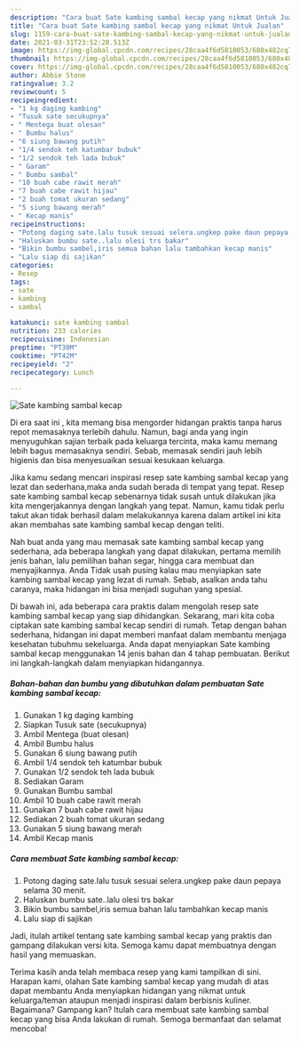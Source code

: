 ```yaml
---
description: "Cara buat Sate kambing sambal kecap yang nikmat Untuk Jualan"
title: "Cara buat Sate kambing sambal kecap yang nikmat Untuk Jualan"
slug: 1159-cara-buat-sate-kambing-sambal-kecap-yang-nikmat-untuk-jualan
date: 2021-03-31T23:52:28.513Z
image: https://img-global.cpcdn.com/recipes/28caa4f6d5810053/680x482cq70/sate-kambing-sambal-kecap-foto-resep-utama.jpg
thumbnail: https://img-global.cpcdn.com/recipes/28caa4f6d5810053/680x482cq70/sate-kambing-sambal-kecap-foto-resep-utama.jpg
cover: https://img-global.cpcdn.com/recipes/28caa4f6d5810053/680x482cq70/sate-kambing-sambal-kecap-foto-resep-utama.jpg
author: Abbie Stone
ratingvalue: 3.2
reviewcount: 5
recipeingredient:
- "1 kg daging kambing"
- "Tusuk sate secukupnya"
- " Mentega buat olesan"
- " Bumbu halus"
- "6 siung bawang putih"
- "1/4 sendok teh katumbar bubuk"
- "1/2 sendok teh lada bubuk"
- " Garam"
- " Bumbu sambal"
- "10 buah cabe rawit merah"
- "7 buah cabe rawit hijau"
- "2 buah tomat ukuran sedang"
- "5 siung bawang merah"
- " Kecap manis"
recipeinstructions:
- "Potong daging sate.lalu tusuk sesuai selera.ungkep pake daun pepaya selama 30 menit."
- "Haluskan bumbu sate..lalu olesi trs bakar"
- "Bikin bumbu sambel,iris semua bahan lalu tambahkan kecap manis"
- "Lalu siap di sajikan"
categories:
- Resep
tags:
- sate
- kambing
- sambal

katakunci: sate kambing sambal 
nutrition: 233 calories
recipecuisine: Indonesian
preptime: "PT30M"
cooktime: "PT42M"
recipeyield: "2"
recipecategory: Lunch

---
```



![Sate kambing sambal kecap](https://img-global.cpcdn.com/recipes/28caa4f6d5810053/680x482cq70/sate-kambing-sambal-kecap-foto-resep-utama.jpg)

Di era  saat ini , kita memang bisa mengorder hidangan praktis tanpa harus repot memasaknya terlebih dahulu. Namun, bagi anda yang ingin menyuguhkan sajian terbaik pada keluarga tercinta, maka kamu memang lebih bagus memasaknya sendiri. Sebab, memasak sendiri jauh lebih higienis dan bisa menyesuaikan sesuai kesukaan keluarga.

Jika kamu sedang mencari inspirasi resep sate kambing sambal kecap yang lezat dan sederhana,maka anda sudah berada di tempat yang tepat. Resep sate kambing sambal kecap  sebenarnya tidak susah untuk dilakukan jika kita mengerjakannya dengan langkah yang tepat. Namun, kamu tidak perlu takut akan tidak berhasil dalam melakukannya 
karena dalam artikel ini kita akan membahas sate kambing sambal kecap dengan teliti.  



Nah buat anda yang mau memasak sate kambing sambal kecap yang sederhana, ada beberapa langkah yang dapat dilakukan, pertama memilih jenis bahan, lalu pemilihan bahan segar, hingga cara membuat dan menyajikannya. Anda Tidak usah pusing kalau mau menyiapkan sate kambing sambal kecap yang lezat di rumah. Sebab, asalkan anda  tahu caranya, maka hidangan ini bisa menjadi suguhan yang spesial.

Di bawah ini, ada beberapa cara praktis  dalam mengolah resep sate kambing sambal kecap yang siap dihidangkan. Sekarang, mari kita coba ciptakan sate kambing sambal kecap sendiri di rumah. Tetap dengan bahan sederhana, hidangan ini dapat memberi manfaat dalam membantu menjaga kesehatan tubuhmu sekeluarga. Anda dapat menyiapkan Sate kambing sambal kecap menggunakan 14 jenis bahan dan 4 tahap pembuatan. Berikut ini langkah-langkah dalam menyiapkan hidangannya.

<!--inarticleads1-->

##### Bahan-bahan dan bumbu yang dibutuhkan dalam pembuatan Sate kambing sambal kecap:

1. Gunakan 1 kg daging kambing
1. Siapkan Tusuk sate (secukupnya)
1. Ambil  Mentega (buat olesan)
1. Ambil  Bumbu halus
1. Gunakan 6 siung bawang putih
1. Ambil 1/4 sendok teh katumbar bubuk
1. Gunakan 1/2 sendok teh lada bubuk
1. Sediakan  Garam
1. Gunakan  Bumbu sambal
1. Ambil 10 buah cabe rawit merah
1. Gunakan 7 buah cabe rawit hijau
1. Sediakan 2 buah tomat ukuran sedang
1. Gunakan 5 siung bawang merah
1. Ambil  Kecap manis




<!--inarticleads2-->

##### Cara membuat Sate kambing sambal kecap:

1. Potong daging sate.lalu tusuk sesuai selera.ungkep pake daun pepaya selama 30 menit.
1. Haluskan bumbu sate..lalu olesi trs bakar
1. Bikin bumbu sambel,iris semua bahan lalu tambahkan kecap manis
1. Lalu siap di sajikan




Jadi, itulah artikel tentang  sate kambing sambal kecap  yang praktis dan gampang dilakukan versi kita. Semoga kamu dapat membuatnya dengan hasil yang memuaskan. 

Terima kasih anda telah membaca resep yang kami tampilkan di sini. Harapan kami, olahan  Sate kambing sambal kecap yang mudah di atas dapat membantu Anda menyiapkan hidangan yang nikmat untuk keluarga/teman ataupun menjadi inspirasi dalam berbisnis kuliner. Bagaimana? Gampang kan? Itulah cara membuat sate kambing sambal kecap yang bisa Anda lakukan di rumah. Semoga bermanfaat dan selamat mencoba!

